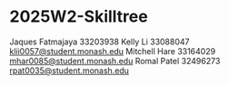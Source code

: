 # 2025W2-Skilltree
Jaques Fatmajaya 33203938
Kelly Li 33088047 klii0057@student.monash.edu
Mitchell Hare 33164029 mhar0085@student.monash.edu
Romal Patel 32496273 rpat0035@student.monash.edu
